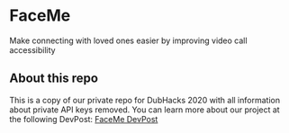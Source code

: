 # FaceMe
Make connecting with loved ones easier by improving video call accessibility

## About this repo

This is a copy of our private repo for DubHacks 2020 with all information about 
private API keys removed. You can learn more about our project at the following
DevPost: [FaceMe DevPost](https://devpost.com/software/facecentric)